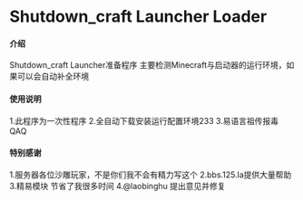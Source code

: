 # Shutdown_craft Launcher Loader

#### 介绍
Shutdown_craft Launcher准备程序
主要检测Minecraft与启动器的运行环境，如果可以会自动补全环境


#### 使用说明

1.此程序为一次性程序
2.全自动下载安装运行配置环境233
3.易语言祖传报毒QAQ


#### 特别感谢

1.服务器各位沙雕玩家，不是你们我不会有精力写这个
2.bbs.125.la提供大量帮助
3.精易模块 节省了我很多时间
4.@laobinghu 提出意见并修复